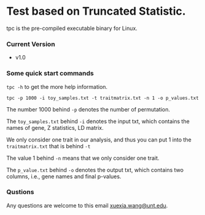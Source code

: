 # Test based on Truncated Statistic. 

tpc is the pre-compiled executable binary for Linux.

### Current Version
* v1.0

### Some quick start commands

`tpc -h` to get the more help information.

`tpc -p 1000 -i toy_samples.txt -t traitmatrix.txt -n 1 -o p_values.txt`

The number 1000 behind `-p` denotes the number of permutation.

The `toy_samples.txt` behind `-i` denotes the input txt, which contains the names of gene, Z statistics, LD matrix.

We only consider one trait in our analysis, and thus you can put 1 into the `traitmatrix.txt` that is behind `-t`

The value 1 behind `-n` means that we only consider one trait.

The `p_value.txt` behind `-o` denotes the output txt, which contains two columns, i.e., gene names and final p-values.

### Qustions
Any questions are welcome to this email xuexia.wang@unt.edu.
